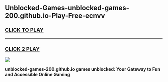 
## Unblocked-Games-unblocked-games-200.github.io-Play-Free-ecnvv
<h3>
<a href="https://premium76.site?title=unblocked-games-200.github.io&ref=18A">CLICK TO PLAY</a></h3>
<hr>

<h3>
<a href="https://premium76.site?title=unblocked-games-200.github.io&ref=18A">CLICK 2 PLAY</a>
  
</h3>

<a href="https://premium76.site?title=unblocked-games-200.github.io&ref=18A"><img src="https://clearcache.store/games.png"></a>


**unblocked-games-200.github.io games unblocked: Your Gateway to Fun and Accessible Online Gaming**
